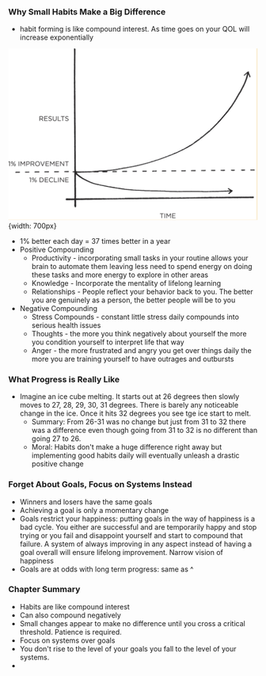 ### Why Small Habits Make a Big Difference
- habit forming is like compound interest. As time goes on your QOL will increase exponentially

![Results vs Time](/assets/images/resultsvstime.png){width: 700px}

- 1% better each day = 37 times better in a year
- Positive Compounding
  - Productivity - incorporating small tasks in your routine allows your brain to automate them leaving less need to spend energy on doing these tasks and more energy to explore in other areas
  - Knowledge - Incorporate the mentality of lifelong learning 
  - Relationships - People reflect your behavior back to you. The better you are genuinely as a person, the better people will be to you
- Negative Compounding
  - Stress Compounds - constant little stress daily compounds into serious health issues
  - Thoughts - the more you think negatively about yourself the more you condition yourself to interpret life that way
  - Anger - the more frustrated and angry you get over things daily the more you are training yourself to have outrages and outbursts 
### What Progress is Really Like
- Imagine an ice cube melting. It starts out at 26 degrees then slowly moves to 27, 28, 29, 30, 31 degrees. There is barely any noticeable change in the ice. Once it hits 32 degrees you see tge ice start to melt. 
  - Summary: From 26-31 was no change but just from 31 to 32 there was a difference even though going from 31 to 32 is no different than going 27 to 26.
  - Moral: Habits don't make a huge difference right away but implementing good habits daily will eventually unleash a drastic positive change
### Forget About Goals, Focus on Systems Instead
- Winners and losers have the same goals
- Achieving a goal is only a momentary change
- Goals restrict your happiness: putting goals in the way of happiness is a bad cycle. You either are successful and are temporarily happy and stop trying or you fail and disappoint yourself and start to compound that failure. A system of always improving in any aspect instead of having a goal overall will ensure lifelong improvement. Narrow vision of happiness 
- Goals are at odds with long term progress: same as ^
### Chapter Summary
- Habits are like compound interest
- Can also compound negatively
- Small changes appear to make no difference until you cross a critical threshold. Patience is required.
- Focus on systems over goals
- You don't rise to the level of your goals you fall to the level of your systems.
- 

